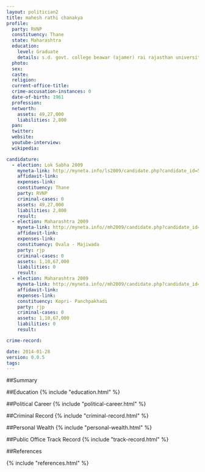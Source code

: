 ```yaml
---
layout: politician2
title: mahesh rathi chanakya
profile: 
  party: RVNP
  constituency: Thane
  state: Maharashtra
  education: 
    level: Graduate
    details: s.d. govt. college beawar (ajamer) rai rajasthan university jaipur rai
  photo: 
  sex: 
  caste: 
  religion: 
  current-office-title: 
  crime-accusation-instances: 0
  date-of-birth: 1961
  profession: 
  networth: 
    assets: 49,27,000
    liabilities: 2,800
  pan: 
  twitter: 
  website: 
  youtube-interview: 
  wikipedia: 

candidature: 
  - election: Lok Sabha 2009
    myneta-link: http://myneta.info/ls2009/candidate.php?candidate_id=5351
    affidavit-link: 
    expenses-link: 
    constituency: Thane 
    party: RVNP
    criminal-cases: 0
    assets: 49,27,000
    liabilities: 2,800
    result:  
  - election: Maharashtra 2009
    myneta-link: http://myneta.info//mh2009/candidate.php?candidate_id=2277
    affidavit-link: 
    expenses-link: 
    constituency: Ovala - Majiwada 
    party: rjp
    criminal-cases: 0
    assets: 1,10,67,000
    liabilities: 0
    result:  
  - election: Maharashtra 2009
    myneta-link: http://myneta.info//mh2009/candidate.php?candidate_id=2294
    affidavit-link: 
    expenses-link: 
    constituency: Kopri- Panchpakhadi 
    party: rjp
    criminal-cases: 0
    assets: 1,10,67,000
    liabilities: 0
    result:  

crime-record: 

date: 2014-01-28
version: 0.0.5
tags: 
---
```

##Summary


##Education
{% include "education.html" %}


##Political Career
{% include "political-career.html" %}


##Criminal Record
{% include "criminal-record.html" %}


##Personal Wealth
{% include "personal-wealth.html" %}


##Public Office Track Record
{% include "track-record.html" %}


##References


{% include "references.html" %}